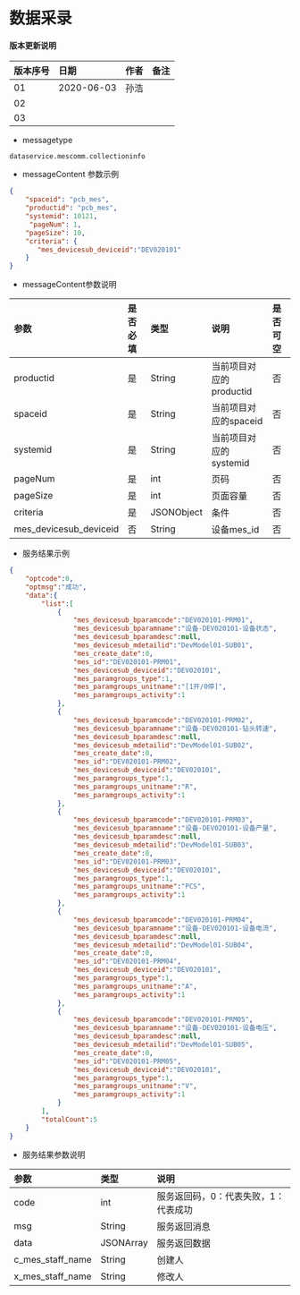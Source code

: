 # 数据采录

#### 版本更新说明
| 版本序号 | 日期 |	作者 | 备注 |
|:---|:---|:---|:---|
| 01     | 2020-06-03 | 孙浩 |  |
| 02   | |  | |
| 03   |  |  |  |

* messagetype
```text
dataservice.mescomm.collectioninfo
``` 
 
*  messageContent 参数示例
```json
{
    "spaceid": "pcb_mes",
    "productid": "pcb_mes",
    "systemid": 10121,
     "pageNum": 1,
    "pageSize": 10,
    "criteria": {
       "mes_devicesub_deviceid":"DEV020101"
    }
}
```
   
* messageContent参数说明

| 参数 | 是否必填 |	类型 | 说明 | 是否可空 |
|:---|:---|:---|:---|:---|
| productid   | 是 | String    | 当前项目对应的productid |否|
| spaceid   | 是 | String    | 当前项目对应的spaceid |否|
| systemid   | 是 | String    | 当前项目对应的systemid |否|
| pageNum   | 是 | int    | 页码 |否|
| pageSize   | 是 | int    | 页面容量 |否|
| criteria   | 是 | JSONObject    | 条件 |否|
| mes_devicesub_deviceid   | 否 | String    | 设备mes_id|否|


* 服务结果示例
```json
{
    "optcode":0,
    "optmsg":"成功",
    "data":{
        "list":[
            {
                "mes_devicesub_bparamcode":"DEV020101-PRM01",
                "mes_devicesub_bparamname":"设备-DEV020101-设备状态",
                "mes_devicesub_bparamdesc":null,
                "mes_devicesub_mdetailid":"DevModel01-SUB01",
                "mes_create_date":0,
                "mes_id":"DEV020101-PRM01",
                "mes_devicesub_deviceid":"DEV020101",
                "mes_paramgroups_type":1,
                "mes_paramgroups_unitname":"[1开/0停]",
                "mes_paramgroups_activity":1
            },
            {
                "mes_devicesub_bparamcode":"DEV020101-PRM02",
                "mes_devicesub_bparamname":"设备-DEV020101-钻头转速",
                "mes_devicesub_bparamdesc":null,
                "mes_devicesub_mdetailid":"DevModel01-SUB02",
                "mes_create_date":0,
                "mes_id":"DEV020101-PRM02",
                "mes_devicesub_deviceid":"DEV020101",
                "mes_paramgroups_type":1,
                "mes_paramgroups_unitname":"R",
                "mes_paramgroups_activity":1
            },
            {
                "mes_devicesub_bparamcode":"DEV020101-PRM03",
                "mes_devicesub_bparamname":"设备-DEV020101-设备产量",
                "mes_devicesub_bparamdesc":null,
                "mes_devicesub_mdetailid":"DevModel01-SUB03",
                "mes_create_date":0,
                "mes_id":"DEV020101-PRM03",
                "mes_devicesub_deviceid":"DEV020101",
                "mes_paramgroups_type":1,
                "mes_paramgroups_unitname":"PCS",
                "mes_paramgroups_activity":1
            },
            {
                "mes_devicesub_bparamcode":"DEV020101-PRM04",
                "mes_devicesub_bparamname":"设备-DEV020101-设备电流",
                "mes_devicesub_bparamdesc":null,
                "mes_devicesub_mdetailid":"DevModel01-SUB04",
                "mes_create_date":0,
                "mes_id":"DEV020101-PRM04",
                "mes_devicesub_deviceid":"DEV020101",
                "mes_paramgroups_type":1,
                "mes_paramgroups_unitname":"A",
                "mes_paramgroups_activity":1
            },
            {
                "mes_devicesub_bparamcode":"DEV020101-PRM05",
                "mes_devicesub_bparamname":"设备-DEV020101-设备电压",
                "mes_devicesub_bparamdesc":null,
                "mes_devicesub_mdetailid":"DevModel01-SUB05",
                "mes_create_date":0,
                "mes_id":"DEV020101-PRM05",
                "mes_devicesub_deviceid":"DEV020101",
                "mes_paramgroups_type":1,
                "mes_paramgroups_unitname":"V",
                "mes_paramgroups_activity":1
            }
        ],
        "totalCount":5
    }
}
```
 * 服务结果参数说明  
 
 | 参数  | 类型 | 说明 |
 |:---|:---|:---|
 | code | int  | 服务返回码，0：代表失败，1：代表成功 | 
 | msg | String  | 服务返回消息 | 
 | data | JSONArray  | 服务返回数据 | 
 | c_mes_staff_name | String  | 创建人 | 
 | x_mes_staff_name | String  | 修改人 | 

